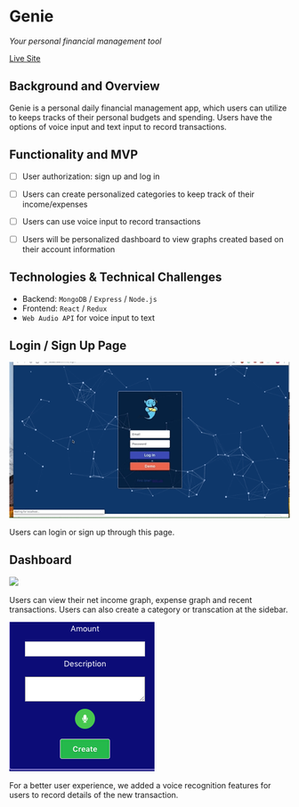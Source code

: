 # Genie

_Your personal financial management tool_

[Live Site](https://genie-flex-project.herokuapp.com/)

## Background and Overview

Genie is a personal daily financial management app, which users can utilize to keeps tracks of their personal budgets and spending. Users have the options of voice input and text input to record transactions.

## Functionality and MVP

- [ ] User authorization: sign up and log in

- [ ] Users can create personalized categories to keep track of their income/expenses

- [ ] Users can use voice input to record transactions

- [ ] Users will be personalized dashboard to view graphs created based on their account information

## Technologies & Technical Challenges

- Backend: `MongoDB` / `Express` / `Node.js`
- Frontend: `React` / `Redux`
- `Web Audio API` for voice input to text

## Login / Sign Up Page

![](images/loginpage.gif)

Users can login or sign up through this page.

## Dashboard

![](images/dashboard.gif)

Users can view their net income graph, expense graph and recent transactions. Users can also create a category or transcation at the sidebar.

![](images/webspeech.png)

For a better user experience, we added a voice recognition features for users to record details of the new transaction.
